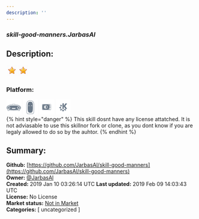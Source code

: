 ```yaml
---
description: ''
---
```


### _skill-good-manners.JarbasAl_  
## Description:  
  
  
![](../.gitbook/assets/star.png)![](../.gitbook/assets/star.png)  
  
### Platform:  
 ![Mark I](../.gitbook/assets/mark-1-icon.png)  ![Mark II](../.gitbook/assets/mark-2-icon.png)  ![Picroft](../.gitbook/assets/picroft-icon.png)  ![plasmoid](../.gitbook/assets/kde.png)   
{% hint style="danger" %}
This skill dosnt have any license attatched. It is not adviasable to use this skillnor fork or clone, as you dont know if you are legaly allowed to do so by the auhtor.
{% endhint %}
  
## Summary:  
**Github:** [https://github.com/JarbasAl/skill-good-manners](https://github.com/JarbasAl/skill-good-manners)  
**Owner:** [@JarbasAl](https://github.com/JarbasAl)  
**Created:** 2019 Jan 10 03:26:14 UTC  **Last updated:** 2019 Feb 09 14:03:43 UTC  
**License:** No License  
**Market status:** [Not in Market](https://market.mycroft.ai/skill/)  
**Categories:** [ uncategorized ]   
